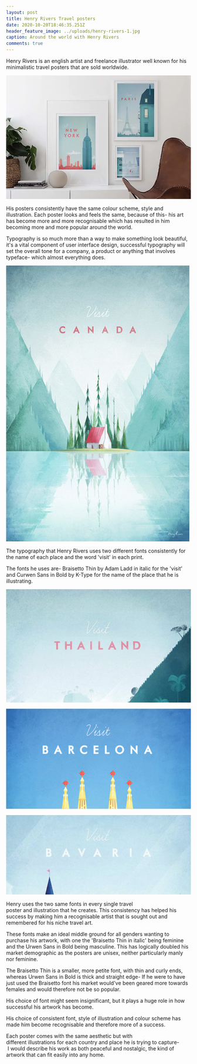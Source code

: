 ```yaml
---
layout: post
title: Henry Rivers Travel posters
date: 2020-10-20T18:46:35.251Z
header_feature_image: ../uploads/henry-rivers-1.jpg
caption: Around the world with Henry Rivers
comments: true
---
```

Henry Rivers is an english artist and freelance illustrator well known for his minimalistic travel posters that are sold worldwide.

![](../uploads/henry_rivers_750px.webp)

His posters consistently have the same colour scheme, style and illustration. Each poster looks and feels the same, because of this- his art has become more and more recognisable which has resulted in him becoming more and more popular around the world. 

Typography is so much more than a way to make something look beautiful, it's a vital component of user interface design, successful typography will set the overall tone for a company, a product or anything that involves typeface- which almost everything does. 

![Fonts- Braisetto Thin in italic & Curwen Sans in Bold by K-Type](../uploads/canada_by_henry_rivers.jpg)

The typography that Henry Rivers uses two different fonts consistently for the name of each place and the word 'visit' in each print.

The fonts he uses are- Braisetto Thin by Adam Ladd in italic for the 'visit' and Curwen Sans in Bold by K-Type for the name of the place that he is illustrating.

![](../uploads/screenshot-2020-10-23-at-14.55.03.png)

![](../uploads/screenshot-2020-10-23-at-14.55.45.png)

![](../uploads/screenshot-2020-10-23-at-14.58.41.png)

Henry uses the two same fonts in every single travel poster and illustration that he creates. This consistency has helped his success by making him a recognisable artist that is sought out and remembered for his niche travel art. 

These fonts make an ideal middle ground for all genders wanting to purchase his artwork, with one the 'Braisetto Thin in italic' being feminine and the Urwen Sans in Bold being masculine. This has logically doubled his market demographic as the posters are unisex, neither particularly manly nor feminine. 

The Braisetto Thin is a smaller, more petite font, with thin and curly ends, whereas Urwen Sans in Bold is thick and straight edge- If he were to have just used the Braisetto font his market would've been geared more towards females and would therefore not be so popular.

His choice of font might seem insignificant, but it plays a huge role in how successful his artwork has become. 

His choice of consistent font, style of illustration and colour scheme has made him become recognisable and therefore more of a success.  

Each poster comes with the same aesthetic but with different illustrations for each country and place he is trying to capture- I would describe his work as both peaceful and nostalgic, the kind of artwork that can fit easily into any home.